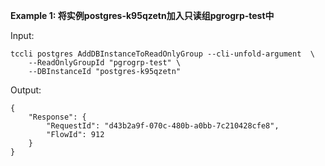 **Example 1: 将实例postgres-k95qzetn加入只读组pgrogrp-test中**



Input: 

```
tccli postgres AddDBInstanceToReadOnlyGroup --cli-unfold-argument  \
    --ReadOnlyGroupId "pgrogrp-test" \
    --DBInstanceId "postgres-k95qzetn"
```

Output: 
```
{
    "Response": {
        "RequestId": "d43b2a9f-070c-480b-a0bb-7c210428cfe8",
        "FlowId": 912
    }
}
```


